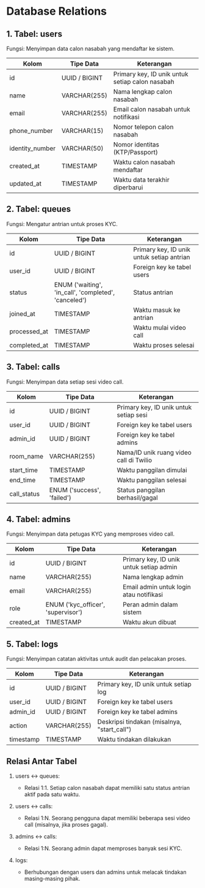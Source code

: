 # Database Relations

## 1. Tabel: users
Fungsi: Menyimpan data calon nasabah yang mendaftar ke sistem.

| Kolom           | Tipe Data    | Keterangan                                     |
|-----------------|--------------|------------------------------------------------|
| id              | UUID / BIGINT| Primary key, ID unik untuk setiap calon nasabah|
| name            | VARCHAR(255) | Nama lengkap calon nasabah                     |
| email           | VARCHAR(255) | Email calon nasabah untuk notifikasi           |
| phone_number    | VARCHAR(15)  | Nomor telepon calon nasabah                    |
| identity_number | VARCHAR(50)  | Nomor identitas (KTP/Passport)                 |
| created_at      | TIMESTAMP    | Waktu calon nasabah mendaftar                  |
| updated_at      | TIMESTAMP    | Waktu data terakhir diperbarui                 |

## 2. Tabel: queues
Fungsi: Mengatur antrian untuk proses KYC.

| Kolom        | Tipe Data                                        | Keterangan                             |
|--------------|--------------------------------------------------|----------------------------------------|
| id           | UUID / BIGINT                                    | Primary key, ID unik untuk setiap antrian |
| user_id      | UUID / BIGINT                                    | Foreign key ke tabel users             |
| status       | ENUM ('waiting', 'in_call', 'completed', 'canceled') | Status antrian                      |
| joined_at    | TIMESTAMP                                        | Waktu masuk ke antrian                 |
| processed_at | TIMESTAMP                                        | Waktu mulai video call                 |
| completed_at | TIMESTAMP                                        | Waktu proses selesai                   |

## 3. Tabel: calls
Fungsi: Menyimpan data setiap sesi video call.

| Kolom       | Tipe Data             | Keterangan                                  |
|-------------|------------------------|---------------------------------------------|
| id          | UUID / BIGINT         | Primary key, ID unik untuk setiap sesi      |
| user_id     | UUID / BIGINT         | Foreign key ke tabel users                  |
| admin_id    | UUID / BIGINT         | Foreign key ke tabel admins                 |
| room_name   | VARCHAR(255)          | Nama/ID unik ruang video call di Twilio     |
| start_time  | TIMESTAMP             | Waktu panggilan dimulai                     |
| end_time    | TIMESTAMP             | Waktu panggilan selesai                     |
| call_status | ENUM ('success', 'failed') | Status panggilan berhasil/gagal        |

## 4. Tabel: admins
Fungsi: Menyimpan data petugas KYC yang memproses video call.

| Kolom      | Tipe Data                           | Keterangan                               |
|------------|-------------------------------------|------------------------------------------|
| id         | UUID / BIGINT                       | Primary key, ID unik untuk setiap admin  |
| name       | VARCHAR(255)                        | Nama lengkap admin                       |
| email      | VARCHAR(255)                        | Email admin untuk login atau notifikasi  |
| role       | ENUM ('kyc_officer', 'supervisor')  | Peran admin dalam sistem                 |
| created_at | TIMESTAMP                           | Waktu akun dibuat                        |

## 5. Tabel: logs
Fungsi: Menyimpan catatan aktivitas untuk audit dan pelacakan proses.

| Kolom     | Tipe Data    | Keterangan                                      |
|-----------|--------------|--------------------------------------------------|
| id        | UUID / BIGINT| Primary key, ID unik untuk setiap log            |
| user_id   | UUID / BIGINT| Foreign key ke tabel users                       |
| admin_id  | UUID / BIGINT| Foreign key ke tabel admins                      |
| action    | VARCHAR(255) | Deskripsi tindakan (misalnya, "start_call")      |
| timestamp | TIMESTAMP    | Waktu tindakan dilakukan                         |

## Relasi Antar Tabel

1. users ↔ queues:
   - Relasi 1:1. Setiap calon nasabah dapat memiliki satu status antrian aktif pada satu waktu.

2. users ↔ calls:
   - Relasi 1:N. Seorang pengguna dapat memiliki beberapa sesi video call (misalnya, jika proses gagal).

3. admins ↔ calls:
   - Relasi 1:N. Seorang admin dapat memproses banyak sesi KYC.

4. logs:
   - Berhubungan dengan users dan admins untuk melacak tindakan masing-masing pihak.